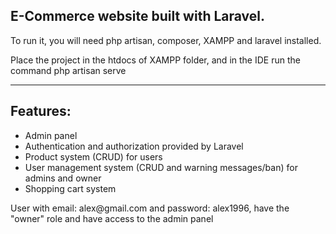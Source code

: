 <h2>E-Commerce website built with Laravel.</h2> 
<p>To run it, you will need php artisan, composer, XAMPP and laravel installed.</p>
<p>Place the project in the htdocs of XAMPP folder, and in the IDE run the command </blockquote>php artisan serve</blockquote></p>
<hr/>
<h2>Features:</h2> 
<ul>
    <li>Admin panel</li>
    <li>Authentication and authorization provided by Laravel</li>
    <li>Product system (CRUD) for users</li>
    <li>User management system (CRUD and warning messages/ban) for admins and owner</li>
    <li>Shopping cart system</li>
</ul>
<p>User with email: alex@gmail.com and password: alex1996, have the "owner" role and have access to the admin panel</p>
